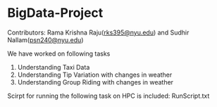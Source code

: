 # BigData-Project

Contributors: Rama Krishna Raju(rks395@nyu.edu) and Sudhir Nallam(psn240@nyu.edu)

We have worked on following tasks

1. Understanding Taxi Data
2. Understanding Tip Variation with changes in weather
3. Understanding Group Riding with changes in weather
 
Scirpt for running the following task on HPC is included: RunScript.txt
